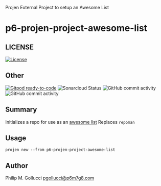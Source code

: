 Projen External Project to setup an Awesome List
# p6-projen-project-awesome-list

## LICENSE

[![License](https://img.shields.io/badge/License-Apache%202.0-yellowgreen.svg)](https://opensource.org/licenses/Apache-2.0) 

## Other

[![Gitpod ready-to-code](https://img.shields.io/badge/Gitpod-ready--to--code-blue?logo=gitpod)](https://gitpod.io/#https://github.com/p6m7g8/p6-projen-p) ![Sonarcloud Status](https://sonarcloud.io/api/project_badges/measure?project=p6m7g8_p6-projen-project-awesome-list&metric=alert_status) ![GitHub commit activity](https://img.shields.io/github/commit-activity/y/p6m7g8/p6-projen-project-awesome-list) ![GitHub commit activity](https://img.shields.io/github/commit-activity/m/p6m7g8/p6-projen-project-awesome-list)

## Summary

Initializes a repo for use as an [awesome list](https://github.com/topics/awesome-list) Replaces `repoman`

## Usage

```shell
projen new --from p6-projen-project-awesome-list
```

## Author

Philip M. Gollucci <pgollucci@p6m7g8.com>

